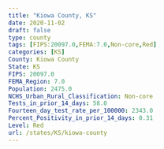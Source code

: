 ```yaml
---
title: "Kiowa County, KS"
date: 2020-11-02
draft: false
type: county
tags: [FIPS:20097.0,FEMA:7.0,Non-core,Red]
categories: [KS]
County: Kiowa County
State: KS
FIPS: 20097.0
FEMA_Region: 7.0
Population: 2475.0
NCHS_Urban_Rural_Classification: Non-core
Tests_in_prior_14_days: 58.0
Fourteen_day_test_rate_per_100000: 2343.0
Percent_Positivity_in_prior_14_days: 0.31
Level: Red
url: /states/KS/kiowa-county
---
```



